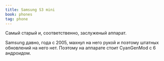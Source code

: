 ```yaml
---
title: Samsung S3 mini
book: phones
tag: phone
---
```


Самый старый и, соответственно, заслуженый аппарат.  

Samsung давно, года с 2005, махнул на него рукой и поэтому штатных обновлений на него нет.
Поэтому на аппарате стоит CyanGenMod с 6 андроидом.  

